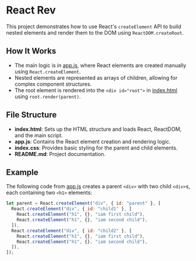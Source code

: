 # React Rev

This project demonstrates how to use React's `createElement` API to build nested elements and render them to the DOM using `ReactDOM.createRoot`.

## How It Works

- The main logic is in [app.js](app.js), where React elements are created manually using `React.createElement`.
- Nested elements are represented as arrays of children, allowing for complex component structures.
- The root element is rendered into the `<div id="root">` in [index.html](index.html) using `root.render(parent)`.

## File Structure

- **index.html**: Sets up the HTML structure and loads React, ReactDOM, and the main script.
- **app.js**: Contains the React element creation and rendering logic.
- **index.css**: Provides basic styling for the parent and child elements.
- **README.md**: Project documentation.

## Example

The following code from [app.js](app.js) creates a parent `<div>` with two child `<div>`s, each containing two `<h1>` elements:

```js
let parent = React.createElement("div", { id: "parent" }, [
  React.createElement("div", { id: "child1" }, [
    React.createElement("h1", {}, "iam first child"),
    React.createElement("h1", {}, "iam second child"),
  ]),
  React.createElement("div", { id: "child2" }, [
    React.createElement("h1", {}, "iam first child"),
    React.createElement("h1", {}, "iam second child"),
  ]),
]);